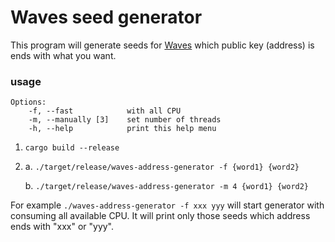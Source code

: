# Waves seed generator

This program will generate seeds for [Waves](https://github.com/wavesplatform/waves) which public key (address) is ends with what you want.

### usage

```
Options:
    -f, --fast            with all CPU
    -m, --manually [3]    set number of threads
    -h, --help            print this help menu
```

1. `cargo build --release`

2. a. `./target/release/waves-address-generator -f {word1} {word2}`

   b. `./target/release/waves-address-generator -m 4 {word1} {word2}`

For example `./waves-address-generator -f xxx yyy` will start generator with consuming all available CPU. It will print only those seeds which address ends with "xxx" or "yyy".